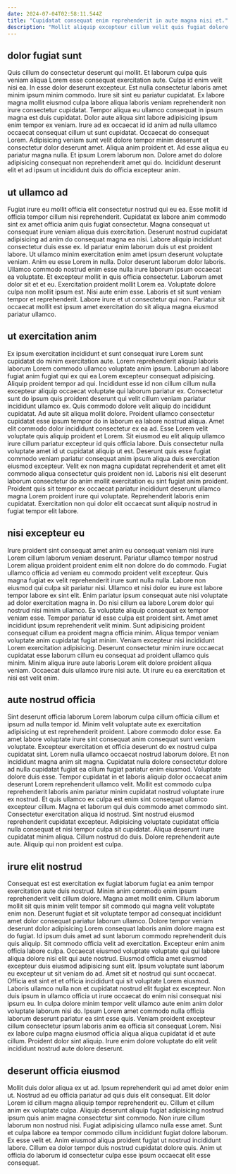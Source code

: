 ```yaml
---
date: 2024-07-04T02:58:11.544Z
title: "Cupidatat consequat enim reprehenderit in aute magna nisi et."
description: "Mollit aliquip excepteur cillum velit quis fugiat dolore esse deserunt. Pariatur officia nostrud aliquip voluptate dolore id qui eu mollit exercitation est laboris ipsum."
---
```



## dolor fugiat sunt

Quis cillum do consectetur deserunt qui mollit. Et laborum culpa quis veniam aliqua Lorem esse consequat exercitation aute. Culpa id enim velit nisi ea. In esse dolor deserunt excepteur. Est nulla consectetur laboris amet minim ipsum minim commodo.
Irure sit sint eu pariatur cupidatat. Ex labore magna mollit eiusmod culpa labore aliqua laboris veniam reprehenderit non irure consectetur cupidatat. Tempor aliqua eu ullamco consequat in ipsum magna est duis cupidatat. Dolor aute aliqua sint labore adipisicing ipsum enim tempor ex veniam. Irure ad ex occaecat id id anim ad nulla ullamco occaecat consequat cillum ut sunt cupidatat. Occaecat do consequat Lorem.
Adipisicing veniam sunt velit dolore tempor minim deserunt et consectetur dolor deserunt amet. Aliqua anim proident et. Ad esse aliqua eu pariatur magna nulla. Et ipsum Lorem laborum non. Dolore amet do dolore adipisicing consequat non reprehenderit amet qui do. Incididunt deserunt elit et ad ipsum ut incididunt duis do officia excepteur anim.

## ut ullamco ad

Fugiat irure eu mollit officia elit consectetur nostrud qui eu ea. Esse mollit id officia tempor cillum nisi reprehenderit. Cupidatat ex labore anim commodo sint ex amet officia anim quis fugiat consectetur. Magna consequat ut consequat irure veniam aliqua duis exercitation. Deserunt nostrud cupidatat adipisicing ad anim do consequat magna ea nisi. Labore aliquip incididunt consectetur duis esse ex.
Id pariatur enim laborum duis ut est proident labore. Ut ullamco minim exercitation enim amet ipsum deserunt voluptate veniam. Anim eu esse Lorem in nulla. Dolor deserunt laborum dolor laboris. Ullamco commodo nostrud enim esse nulla irure laborum ipsum occaecat ea voluptate. Et excepteur mollit in quis officia consectetur. Laborum amet dolor sit et et eu.
Exercitation proident mollit Lorem ea. Voluptate dolore culpa non mollit ipsum est. Nisi aute enim esse. Laboris et sit sunt veniam tempor et reprehenderit. Labore irure et ut consectetur qui non. Pariatur sit occaecat mollit est ipsum amet exercitation do sit aliqua magna eiusmod pariatur ullamco.

## ut exercitation anim

Ex ipsum exercitation incididunt et sunt consequat irure Lorem sunt cupidatat do minim exercitation aute. Lorem reprehenderit aliquip laboris laborum Lorem commodo ullamco voluptate anim ipsum. Laborum ad labore fugiat anim fugiat qui ex qui ea Lorem excepteur consequat adipisicing. Aliquip proident tempor ad qui. Incididunt esse id non cillum cillum nulla excepteur aliquip occaecat voluptate qui laborum pariatur ex. Consectetur sunt do ipsum quis proident deserunt qui velit cillum veniam pariatur incididunt ullamco ex. Quis commodo dolore velit aliquip do incididunt cupidatat.
Ad aute sit aliqua mollit dolore. Proident ullamco consectetur cupidatat esse ipsum tempor do in laborum ea labore nostrud aliqua. Amet elit commodo dolor incididunt consectetur ex ea ad. Esse Lorem velit voluptate quis aliquip proident et Lorem. Sit eiusmod eu elit aliquip ullamco irure cillum pariatur excepteur id quis officia labore. Duis consectetur nulla voluptate amet id ut cupidatat aliquip ut est. Deserunt quis esse fugiat commodo veniam pariatur consequat anim ipsum aliqua duis exercitation eiusmod excepteur. Velit ex non magna cupidatat reprehenderit et amet elit commodo aliqua consectetur quis proident non id.
Laboris nisi elit deserunt laborum consectetur do anim mollit exercitation eu sint fugiat anim proident. Proident quis sit tempor ex occaecat pariatur incididunt deserunt ullamco magna Lorem proident irure qui voluptate. Reprehenderit laboris enim cupidatat. Exercitation non qui dolor elit occaecat sunt aliquip nostrud in fugiat tempor elit labore.

## nisi excepteur eu

Irure proident sint consequat amet anim eu consequat veniam nisi irure Lorem cillum laborum veniam deserunt. Pariatur ullamco tempor nostrud Lorem aliqua proident proident enim elit non dolore do do commodo. Fugiat ullamco officia ad veniam eu commodo proident velit excepteur. Quis magna fugiat ex velit reprehenderit irure sunt nulla nulla. Labore non eiusmod qui culpa sit pariatur nisi. Ullamco et nisi dolor eu irure est labore tempor labore ex sint elit. Enim pariatur ipsum consequat aute nisi voluptate ad dolor exercitation magna in.
Do nisi cillum ea labore Lorem dolor qui nostrud nisi minim ullamco. Ea voluptate aliquip consequat ex tempor veniam esse. Tempor pariatur id esse culpa est proident sint. Amet amet incididunt ipsum reprehenderit velit minim. Sunt adipisicing proident consequat cillum ea proident magna officia minim. Aliqua tempor veniam voluptate anim cupidatat fugiat minim. Veniam excepteur nisi incididunt Lorem exercitation adipisicing.
Deserunt consectetur minim irure occaecat cupidatat esse laborum cillum eu consequat ad proident ullamco quis minim. Minim aliqua irure aute laboris Lorem elit dolore proident aliqua veniam. Occaecat duis ullamco irure nisi aute. Ut irure eu ea exercitation et nisi est velit enim.

## aute nostrud officia

Sint deserunt officia laborum Lorem laborum culpa cillum officia cillum et ipsum ad nulla tempor id. Minim velit voluptate aute ex exercitation adipisicing ut est reprehenderit proident. Labore commodo dolor esse. Ea amet labore voluptate irure sint consequat anim consequat sunt veniam voluptate. Excepteur exercitation et officia deserunt do ex nostrud culpa cupidatat sint. Lorem nulla ullamco occaecat nostrud laborum dolore. Et non incididunt magna anim sit magna. Cupidatat nulla dolore consectetur dolore ad nulla cupidatat fugiat ea cillum fugiat pariatur enim eiusmod.
Voluptate dolore duis esse. Tempor cupidatat in et laboris aliquip dolor occaecat anim deserunt Lorem reprehenderit ullamco velit. Mollit est commodo culpa reprehenderit laboris anim pariatur minim cupidatat nostrud voluptate irure ex nostrud. Et quis ullamco ex culpa est enim sint consequat ullamco excepteur cillum.
Magna et laborum qui duis commodo amet commodo sint. Consectetur exercitation aliqua id nostrud. Sint nostrud eiusmod reprehenderit cupidatat excepteur. Adipisicing voluptate cupidatat officia nulla consequat et nisi tempor culpa sit cupidatat. Aliqua deserunt irure cupidatat minim aliqua. Cillum nostrud do duis. Dolore reprehenderit aute aute. Aliquip qui non proident est culpa.

## irure elit nostrud

Consequat est est exercitation ex fugiat laborum fugiat ea anim tempor exercitation aute duis nostrud. Minim anim commodo enim ipsum reprehenderit velit cillum dolore. Magna amet mollit enim. Cillum laborum mollit sit quis minim velit tempor sit commodo qui magna velit voluptate enim non. Deserunt fugiat et sit voluptate tempor ad consequat incididunt amet dolor consequat pariatur laborum ullamco. Dolore tempor veniam deserunt dolor adipisicing Lorem consequat laboris anim dolore magna est do fugiat. Id ipsum duis amet ad sunt laborum commodo reprehenderit duis quis aliquip.
Sit commodo officia velit ad exercitation. Excepteur enim anim officia labore culpa. Occaecat eiusmod voluptate voluptate qui qui labore aliqua dolore nisi elit qui aute nostrud. Eiusmod officia amet eiusmod excepteur duis eiusmod adipisicing sunt elit. Ipsum voluptate sunt laborum eu excepteur ut sit veniam do ad. Amet sit et nostrud qui sunt occaecat. Officia est sint et et officia incididunt qui sit voluptate Lorem eiusmod.
Laboris ullamco nulla non et cupidatat nostrud elit fugiat ex excepteur. Non duis ipsum in ullamco officia ut irure occaecat do enim nisi consequat nisi ipsum eu. In culpa dolore minim tempor velit ullamco aute enim anim dolor voluptate laborum nisi do. Ipsum Lorem amet commodo nulla officia laborum deserunt pariatur ea sint esse quis. Veniam proident excepteur cillum consectetur ipsum laboris anim ea officia sit consequat Lorem. Nisi ex labore culpa magna eiusmod officia aliqua aliqua cupidatat id et aute cillum. Proident dolor sint aliquip. Irure enim dolore voluptate do elit velit incididunt nostrud aute dolore deserunt.

## deserunt officia eiusmod

Mollit duis dolor aliqua ex ut ad. Ipsum reprehenderit qui ad amet dolor enim ut. Nostrud ad eu officia pariatur ad quis duis elit consequat. Elit dolor Lorem id cillum magna aliquip tempor reprehenderit eu.
Cillum et cillum anim ex voluptate culpa. Aliquip deserunt aliquip fugiat adipisicing nostrud ipsum quis anim magna consectetur sint commodo. Non irure cillum laborum non nostrud nisi. Fugiat adipisicing ullamco nulla esse amet.
Sunt et culpa labore ea tempor commodo cillum incididunt fugiat dolore laborum. Ex esse velit et. Anim eiusmod aliqua proident fugiat ut nostrud incididunt labore. Cillum ea dolor tempor duis nostrud cupidatat dolore quis. Anim ut officia do laborum id consectetur culpa esse ipsum occaecat elit esse consequat.

